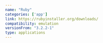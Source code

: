 ```yaml
---
name: "Ruby"
categories: ['app']
link: https://rubyinstaller.org/downloads/
compatibility: emulation
versionFrom: "3.2.2-1"
type: applications
---
```


